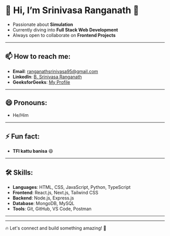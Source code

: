 # 👋 Hi, I’m **Srinivasa Ranganath** 🚀  

- Passionate about **Simulation**  
- Currently diving into **Full Stack Web Development**  
- Always open to collaborate on **Frontend Projects**  

---

## 📫 How to reach me:  
- **Email**: [ranganathsrinivasa95@gmail.com](mailto:ranganathsrinivasa95@gmail.com)  
- **LinkedIn**: [B. Srinivasa Ranganath](https://www.linkedin.com/in/b-srinivasa-ranganath-b3562b329)  
- **GeeksforGeeks**: [My Profile]([https://auth.geeksforgeeks.org/user/MAVERICK400x](https://www.geeksforgeeks.org/user/srininivasa_ranganath/))  

---

## 😄 Pronouns:  
- He/Him  

---

## ⚡ Fun fact:  
- **TFI kattu banisa** 😄  

---

## 🛠️ Skills:  
- **Languages**: HTML, CSS, JavaScript, Python, TypeScript  
- **Frontend**: React.js, Next.js, Tailwind CSS  
- **Backend**: Node.js, Express.js  
- **Database**: MongoDB, MySQL  
- **Tools**: Git, GitHub, VS Code, Postman  

---

---

🔥 Let's connect and build something amazing! 🚀  
